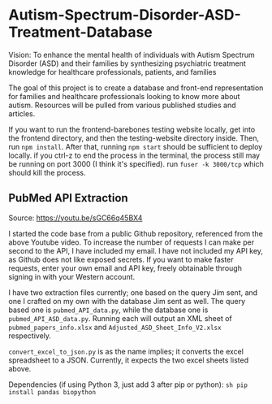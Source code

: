 # Autism-Spectrum-Disorder-ASD-Treatment-Database

Vision: To enhance the mental health of individuals with Autism Spectrum Disorder (ASD)
and their families by synthesizing psychiatric treatment knowledge for healthcare
professionals, patients, and families

The goal of this project is to create a database and front-end representation for families and
healthcare professionals looking to know more about autism. Resources will be pulled from various
published studies and articles.

If you want to run the frontend-barebones testing website locally, get into the frontend directory, and then the testing-website directory inside.
Then, run ``npm install``. After that, running ``npm start`` should be sufficient to deploy locally. if you ctrl-z to
end the process in the terminal, the process still may be running on port 3000 (I think it's specified). run ``fuser -k 3000/tcp``
which should kill the process.

## PubMed API Extraction

Source: https://youtu.be/sGC66q45BX4

I started the code base from a public Github repository, referenced from the above Youtube video.
To increase the number of requests I can make per second to the API, I have included my email. I have not included my API key, as Github does not like exposed secrets. If you want to make faster requests, enter your own email and API key, freely obtainable through signing in with your Western account.

I have two extraction files currently; one based on the query Jim sent, and one I crafted on my own with the database Jim sent as well. The query based one is ``pubmed_API_data.py``, while the database one is `pubmed_API_ASD_data.py`. Running each will output an XML sheet of `pubmed_papers_info.xlsx` and `Adjusted_ASD_Sheet_Info_V2.xlsx` respectively.

`convert_excel_to_json.py` is as the name implies; it converts the excel spreadsheet to a JSON. Currently, it expects the two excel sheets listed above.

Dependencies (if using Python 3, just add 3 after pip or python): ``sh pip install pandas biopython``
